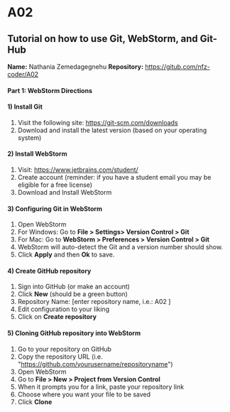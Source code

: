 # A02
## Tutorial on how to use Git, WebStorm, and Git-Hub
**Name:** Nathania Zemedagegnehu
**Repository:** https://gitub.com/nfz-coder/A02


#### Part 1: WebStorm Directions
#### 1) Install Git
1. Visit the following site: https://git-scm.com/downloads
2. Download and install the latest version (based on your operating system)

#### 2) Install WebStorm
1. Visit: https://www.jetbrains.com/student/
2. Create account (reminder: if you have a student email you may be eligible for a free license)
3. Download and Install WebStorm

#### 3) Configuring Git in WebStorm
1. Open WebStorm
2. For Windows: Go to **File > Settings> Version Control > Git** 
3. For Mac: Go to **WebStorm > Preferences > Version Control > Git**
4. WebStorm will auto-detect the Git and a version number should show.
5. Click **Apply** and then **Ok** to save.

#### 4) Create GitHub repository
1. Sign into GitHub (or make an account)
2. Click **New** (should be a green button)
3. Repository Name: [enter repository name, i.e.: A02 ]
4. Edit configuration to your liking
5. Click on **Create repository**

#### 5) Cloning GitHub repository into WebStorm
1. Go to your repository on GitHub
2. Copy the repository URL (i.e. "https://github.com/yourusername/repositoryname")
3. Open WebStorm
4. Go to **File > New > Project from Version Control**
5. When it prompts you for a link, paste your repository link
6. Choose where you want your file to be saved
7. Click **Clone**









